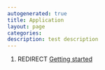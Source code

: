 ```yaml
---
autogenerated: true
title: Application
layout: page
categories: 
description: test description
---
```


1.  REDIRECT [Getting started](Getting_started)
